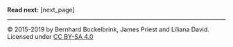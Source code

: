 

**Read next:** [next_page]

---

© 2015-2019 by Bernhard Bockelbrink, James Priest and Liliana David. Licensed under [CC BY-SA 4.0](/license/)
